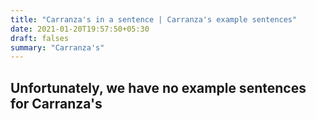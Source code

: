 ```yaml
---
title: "Carranza's in a sentence | Carranza's example sentences"
date: 2021-01-20T19:57:50+05:30
draft: falses
summary: "Carranza's"
---
```

## Unfortunately, we have no example sentences for Carranza's                 
